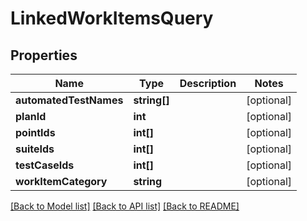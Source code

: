 # LinkedWorkItemsQuery

## Properties
Name | Type | Description | Notes
------------ | ------------- | ------------- | -------------
**automatedTestNames** | **string[]** |  | [optional] 
**planId** | **int** |  | [optional] 
**pointIds** | **int[]** |  | [optional] 
**suiteIds** | **int[]** |  | [optional] 
**testCaseIds** | **int[]** |  | [optional] 
**workItemCategory** | **string** |  | [optional] 

[[Back to Model list]](../README.md#documentation-for-models) [[Back to API list]](../README.md#documentation-for-api-endpoints) [[Back to README]](../README.md)


